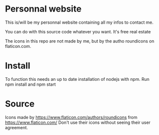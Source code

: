 # Personnal website
This is/will be my personnal website containing all my infos to contact me.

You can do with this source code whatever you want. It's free real estate

The icons in this repo are not made by me, but by the autho roundicons on flaticon.com.
# Install
To function this needs an up to date installation of nodejs with npm.
Run npm install and npm start


# Source 
Icons made by https://www.flaticon.com/authors/roundicons from https://www.flaticon.com/
Don't use their icons without seeing their user agreement.